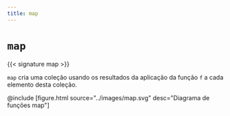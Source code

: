 ```yaml
---
title: map
---
```


# `map`

{{< signature map >}}

`map` cria uma coleção usando os resultados da aplicação da função `f` a cada elemento desta coleção.

@include [figure.html source="../images/map.svg" desc="Diagrama de funções map"]
